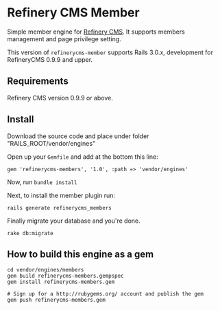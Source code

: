 # Refinery CMS Member

Simple member engine for [Refinery CMS](http://refinerycms.com). It supports members management and page privilege setting.

This version of `refinerycms-member` supports Rails 3.0.x, development for RefineryCMS 0.9.9 and upper.

## Requirements

Refinery CMS version 0.9.9 or above.

## Install

Download the source code and place under folder "RAILS_ROOT/vendor/engines"

Open up your ``Gemfile`` and add at the bottom this line:

    gem 'refinerycms-members', '1.0', :path => 'vendor/engines'

Now, run ``bundle install``

Next, to install the member plugin run:

    rails generate refinerycms_members

Finally migrate your database and you're done.

    rake db:migrate

## How to build this engine as a gem

    cd vendor/engines/members
    gem build refinerycms-members.gempspec
    gem install refinerycms-members.gem
    
    # Sign up for a http://rubygems.org/ account and publish the gem
    gem push refinerycms-members.gem
